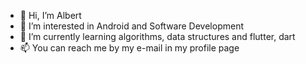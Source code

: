 - 👋 Hi, I’m Albert
- 👀 I’m interested in Android and Software Development
- 🌱 I’m currently learning algorithms, data structures and flutter, dart
- 📫 You can reach me by my e-mail in my profile page
